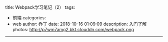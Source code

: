 title: Webpack学习笔记（2）
tags:
  - 前端
categories:
  - web
author: 乔丁
date: 2018-10-16 01:09:09
description: 入门了解
photos: http://p7wm7amg2.bkt.clouddn.com/webpack.png
---
